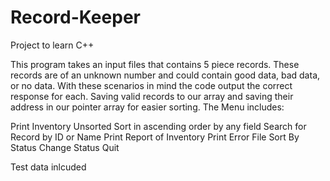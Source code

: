 # Record-Keeper

Project to learn C++

This program takes an input files that contains 5 piece records. These records are of an unknown number and could contain good data, bad data, or no data. With these scenarios in mind the code output the correct response for each.
Saving valid records to our array and saving their address in our pointer array for easier sorting. 
The Menu includes:

Print Inventory Unsorted
Sort in ascending order by any field
Search for Record by ID or Name
Print Report of Inventory
Print Error File
Sort By Status
Change Status
Quit


Test data inlcuded
